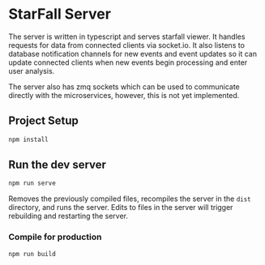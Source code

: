 <!-- 
# ------------------------------------------------------------------------
# Licensed to the Apache Software Foundation (ASF) under one
# or more contributor license agreements.  See the NOTICE file
# distributed with this work for additional information
# regarding copyright ownership.  The ASF licenses this file
# to you under the Apache License, Version 2.0 (the
# "License"); you may not use this file except in compliance
# with the License.  You may obtain a copy of the License at
#
#     http://www.apache.org/licenses/LICENSE-2.0
#
# Unless required by applicable law or agreed to in writing,
# software distributed under the License is distributed on an
# "AS IS" BASIS, WITHOUT WARRANTIES OR CONDITIONS OF ANY
# KIND, either express or implied.  See the License for the
# specific language governing permissions and limitations
# under the License.
# ------------------------------------------------------------------------
-->

# StarFall Server

The server is written in typescript and serves starfall viewer. It handles
requests for data from connected clients via socket.io. It also listens to
database notification channels for new events and event updates so it can
update connected clients when new events begin processing and enter user
analysis.

The server also has zmq sockets which can be used to communicate directly with
the microservices, however, this is not yet implemented.

## Project Setup

```sh
npm install
```

## Run the dev server

```sh
npm run serve
```

Removes the previously compiled files, recompiles the server in the `dist`
directory, and runs the server. Edits to files in the server will trigger
rebuilding and restarting the server.

### Compile for production

```sh
npm run build
```
